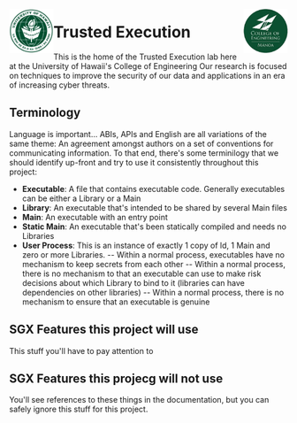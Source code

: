 <img src="https://github.com/Trusted-Execution/.github/blob/main/profile/UHMLogo.png"
     alt="CoE Logo" align="left" height="80" />
<img src="https://github.com/Trusted-Execution/.github/blob/main/profile/CollegeofEngineeringLogo.png"
     alt="CoE Logo" align="right" width="80" />
# Trusted Execution 

This is the home of the Trusted Execution lab here at the University of Hawaii's College of Engineering
Our research is focused on techniques to improve the security of our data and applications in an era of increasing cyber threats.

## Terminology

Language is important... ABIs, APIs and English are all variations of the same theme:  An agreement amongst authors on a set of conventions for communicating information.  To that end, there's some terminilogy that we should identify up-front and try to use it consistently throughout this project:

- **Executable**:  A file that contains executable code.  Generally executables can be either a Library or a Main
- **Library**:  An executable that's intended to be shared by several Main files
- **Main**:  An executable with an entry point
- **Static Main**:  An executable that's been statically compiled and needs no Libraries
- **User Process**:  This is an instance of exactly 1 copy of ld, 1 Main and zero or more Libraries.
  -- Within a normal process, executables have no mechanism to keep secrets from each other
  -- Within a normal process, there is no mechanism to that an executable can use to make risk decisions about which Library to bind to it (libraries can have dependencies on other libraries)
  -- Within a normal process, there is no mechanism to ensure that an executable is genuine


## SGX Features this project will use
This stuff you'll have to pay attention to

## SGX Features this projecg will not use
You'll see references to these things in the documentation, but you can safely ignore this stuff for this project.

